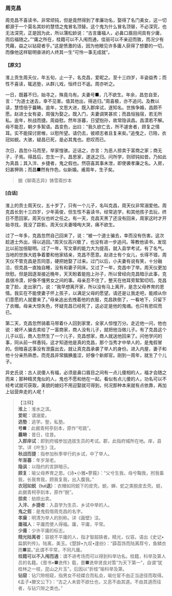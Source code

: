 <script type="text/javascript">
    var head = document.getElementsByTagName('head')[0];
    cssURL = '/public/liao.css';
    linkTag = document.createElement('link');
    linkTag.href = cssURL;
    linkTag.setAttribute('type','text/css');
    linkTag.setAttribute('rel','stylesheet');
    head.appendChild(linkTag);
</script>
### 周克昌

周克昌不喜读书，非常顽钝，但是竟然得到了孝廉功名，娶得了名门美女，这一切都源于一个莫名其妙的慧悟之鬼冒名顶替。这个鬼为什么冒名顶替，不必深究，也无法深究，正是因为此，所以蒲松龄说：“古言庸福人，必鼻口眉目间具有少庸，而后福随之。”“庸之所在，桂籍可以不入闱而通，佳丽可以不亲迎而致，而况少有凭藉，益之以钻窥者乎。”这是愤激的话，因为他眼见许多庸人获得了想要的一切，而像他这样聪明奋进的人终其一生“可怜一事无成就”。

#### 【原文】
<section>
淮上贡生周夭仪，年五旬，止一子，名克昌，爱昵之。至十三四岁，丰姿益秀；而性不喜读，辄逃塾，从群儿戏，恒终日不返。周亦听之。

一日，既暮不归，始寻之，殊竟乌有。夫妻号■，几不欲生。年余，昌忽自至，言：“为道士迷去，幸不见害。值其他出，得逃归。”周喜极，亦不追问。及教以读，慧悟倍于曩畴。逾年，文思大进，既入郡庠试，遂知名。世族争婚，昌颇不愿。赵进士女有姿，周强为娶之。既入门，夫妻调笑甚欢；而昌恒独宿，若无所私。逾年，秋战而捷。周益慰。然年浙暮，日望抱孙，故常隐讽昌。昌漠若不解。母不能忍，朝夕多絮语。昌变色，出曰：“我久欲亡去，所不遽舍者，顾复之情耳。实不能探讨房帷，以慰所望。请仍去，彼顺志者且复来矣。”追曳之，已陪，衣冠如蜕。大骇，疑昌已死，是必其鬼也。悲叹而已。

次日，昌忽仆马而至，举家惶骇。近诘之，亦言：为恶人掠卖于富商之家；商无子，子焉。得昌后，忽生一子。昌思家，遂送之归。问所学，则顽钝如昔。乃如此为真昌；其入泮、乡捷者，鬼之假也。然窃喜其事未泄，即使袭孝廉之名。入房，妇甚狎熟；而昌■然有怍色，似新婚。甫周年，生子矣。

</section>

> 据《聊斋志异》铸雪斋抄本

#### [白话]
<aside>

淮上的贡士周天仪，五十岁了，只有一个儿子，名叫克昌，周天仪非常溺爱他。周克昌长到十三四岁，少年英俊，但生性不喜读书，经常逃学，和其他孩子去玩，终日不愿回家。周天仪也听之任之。有一天，克昌天黑了还没有回来，周家这时才开始寻找，竟没了踪影。周天仪夫妻嚎啕大哭，痛不欲生。

过了一年多，克昌忽然自己回来了，说：“被一个道士骗去，幸而没有伤害。这次趁道士外出，得以逃回。”周天仪高兴极了，也没有进一步追问。等教他读书，发现比以前加倍聪明。过了一年，写文章的能力大为提高，就入县学考试，有了名气。当地的世族大姓争着要和他家结亲，克昌不愿意。赵进士有个女儿，长得不错，周天仪不管克昌是否同意，硬把她娶了过来。过门以后，小夫妻有说有笑，十分融洽，但克昌一直独自睡，没有和妻子同床。又过了一年，克昌中了举。周天仪更加欣慰。但是因逐渐接近晚年，天天盼着能抱上孙子，所以曾经向克昌暗示此事，克昌很冷漠，好像不懂男女之间的事。母亲忍不住了，整天在他耳旁絮絮叨叨。克昌变了脸，走出家门，说：“我早想离开家，所以没有马上离开，是念父母养育的恩情。我实在不能使妻子怀上孩子，以满足父母的愿望。请还是让我走吧，能顺从你们意愿的人就要来了。”母亲追出去拽着他的衣服，克昌跌倒了，一看地下，只留下了衣帽。母亲大惊失色，怀疑克昌已经死了，这必定是他的鬼魂。也只有悲叹而已。

第二天，克昌忽然骑着马带着仆人回到家里，全家人惊惶万分。走近他一问，他也说：被坏人骗去卖给了一富商家，商人没有儿子，就把他当做儿子。有了克昌这个儿子以后，商人忽然生了一个儿子，克昌想家，商人就送他回来了。问他学问的事，同从前一样愚钝，这才知道他是真的克昌，那个当秀才中举人的，是鬼假冒的。但暗喜这事没有泄露出去，就让真克昌承袭了举人的身份。进入内屋，妻子和他十分亲热熟悉，而克昌非常腼腆羞涩，好像个新郎官。刚到一周年，就生了个儿子。

异史氏说：古人说傻人有福，必须是鼻口眉目之间有一点儿傻相的人，福才会随之而来；那种精灵鬼似的人，鬼也不愿和他在一起。看似有点儿傻的人，功名可以不经考试就可获取，美貌的媳妇不用迎娶就可得到，何况那种本来就有点依靠，再加上钻营奔走的人呢！

</aside>

> 【注释】  
<b>淮上</b>：淮水之滨。  
<b>爱昵</b>：谓溺爱。  
<b>逃塾</b>：逃学。塾，私塾。  
<b>号■</b>：此据青柯亭刻本，原作“号跳”。  
<b>曩畴</b>：昔日，往昔。  
<b>入郡庠试</b>：即到府城参加选拔生员的考试。郡，此指府城所在地。庠，县学。详《叶生》注。  
<b>秋战而捷</b>：指参加秋季举行的乡试，中了举人。  
<b>年渐暮</b>：年岁渐老。  
<b>隐讽</b>：以隐约的言辞暗示。  
<b>顾复</b>：喻父母养育之恩。《诗•小雅•蓼莪》：“父兮生我，母兮鞠我，拊我畜我，长我育我，顾我复我，出入腹我。”  
<b>衣冠如蜕（tuì退）</b>：衣帽如同蜕下的皮壳。蜕，蝉、蛇之类脱皮去壳。蜕，此据青柯亭刻本，原作“脱”。  
<b>掠卖</b>：劫掠出卖。  
<b>入泮、乡捷者</b>：入县学为生员、乡试中举的人。  
<b>鬼之假</b>：是鬼假借周克昌的名字。  
<b>孝廉</b>：明清为举人的别称。详《画壁》注。  
<b>庸福人</b>：平庸而使人得福。庸，平庸，平常。  
<b>少庸</b>：少许平庸的标志。  
<b>精光陆离者</b>：容貌不平庸的人，指才智超轶者。精光，仪容。语出《史记•扁鹊列传》。陆离，美玉。《楚辞•九叹•逢纷》：“薜荔饰而陆离荐兮，鱼鳞衣而■裳。”此谓不平常，不同凡庸。  
<b>桂籍可以不入闱而通</b>：谓不进考场而可以得到科举功名。桂籍，科举及第人员的名籍。《晋书•■诜传》载，晋■诜举贤良对策“为天下第一”，自谓“犹桂林之一枝，昆山之片玉”。后因以“折桂”喻科举及第。  
<b>钻窥</b>：钻穴隙相窥，指男女不经媒合而私会，喻仕宦不由正当途径而取得。《孟子•滕文公下》：“古之人未尝不欲仕也，又恶不由其道。不由其道而往者，与钻穴隙之类也。”  
